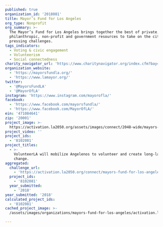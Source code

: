 ```yaml
---
published: true
organization_id: '2018081'
title: Mayor’s Fund for Los Angeles
org_type: Nonprofit
org_summary: >-
  The Mayor’s Fund for Los Angeles brings together the best of private,
  philanthropic, non-profit and government resources to take on the city’s most
  pressing challenges.
tags_indicators:
  - Voting & civic engagement
  - Volunteerism
  - Social connectedness
charity_navigator_url: 'https://www.charitynavigator.org/index.cfm?bay=search.profile&ein=471084641'
organization_website:
  - 'https://mayorsfundla.org/'
  - 'https://www.lamayor.org/'
twitter:
  - '@MayorsFundLA'
  - '@MayorOfLA'
instagram: 'https://www.instagram.com/mayorofla/'
facebook:
  - 'https://www.facebook.com/mayorsfundla/'
  - 'https://www.facebook.com/MayorOfLA/'
ein: '471084641'
zip: '20001'
project_image: >-
  https://activation.la2050.org/assets/images/connect/2048-wide/mayors-fund-for-los-angeles.jpg
project_video: ''
project_ids:
  - '8102081'
project_titles:
  - >-
    VolunteerLA will mobilize Angelenos to volunteer and create long-lasting
    change.
aggregated:
  challenge_url:
    - 'https://activation.la2050.org/connect/mayors-fund-for-los-angeles/'
  project_ids:
    - '8102081'
  year_submitted:
    - '2018'
year_submitted: '2018'
calculated_project_ids:
  - '8102081'
cached_project_image: >-
  /assets/images/organizations/mayors-fund-for-los-angeles/activation.la2050.org/assets/images/connect/2048-wide/mayors-fund-for-los-angeles.jpg

---
```

